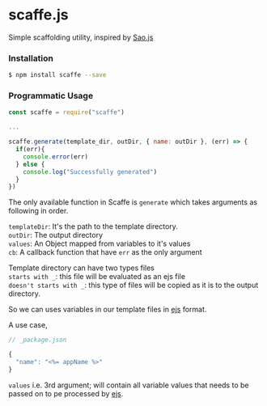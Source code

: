 # scaffe.js
Simple scaffolding utility, inspired by [Sao.js](https://github.com/saojs/sao)

### Installation
```bash
$ npm install scaffe --save
```

### Programmatic Usage

```js
const scaffe = require("scaffe")

...

scaffe.generate(template_dir, outDir, { name: outDir }, (err) => {
  if(err){
    console.error(err)
  } else {
    console.log("Successfully generated")
  }
})
```

The only available function in Scaffe is `generate` which takes arguments as
following in order.

`templateDir`: It's the path to the template directory. <br>
`outDir`: The output directory <br>
`values`: An Object mapped from variables to it's values <br>
`cb`: A callback function that have `err` as the only argument <br>

Template directory can have two types files <br>
`starts with _`: this file will be evaluated as an ejs file <br>
`doesn't starts with _`: this type of files will be copied as it is to the output directory.

So we can uses variables in our template files in [ejs](https://ejs.co/) format.

A use case,
```javascript
// _package.json

{
  "name": "<%= appName %>"
}
```

`values` i.e. 3rd argument; will contain all variable values that
needs to be passed on to pe processed by [ejs](https://ejs.co/).
